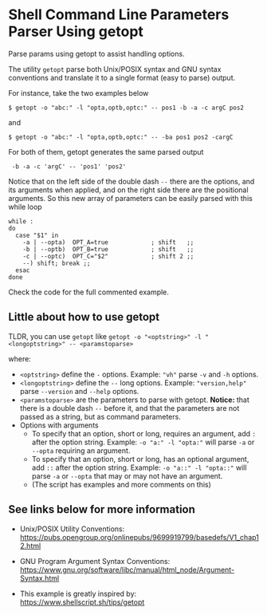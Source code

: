 # Shell Command Line Parameters Parser Using getopt

Parse params using getopt to assist handling options.

The utility `getopt` parse both Unix/POSIX syntax and GNU syntax conventions and translate
it to a single format (easy to parse) output.

For instance, take the two examples below
```
$ getopt -o "abc:" -l "opta,optb,optc:" -- pos1 -b -a -c argC pos2
```
and
```
$ getopt -o "abc:" -l "opta,optb,optc:" -- -ba pos1 pos2 -cargC
```
For both of them, getopt generates the same parsed output
```
 -b -a -c 'argC' -- 'pos1' 'pos2'
```

Notice that on the left side of the double dash `--` there are the options, and its arguments when applied, and on the right side there are the positional arguments.
So this new array of parameters can be easily parsed with this while loop
```
while :
do
  case "$1" in
    -a | --opta)  OPT_A=true            ; shift   ;;
    -b | --optb)  OPT_B=true            ; shift   ;;
    -c | --optc)  OPT_C="$2"            ; shift 2 ;;
    --) shift; break ;;
  esac
done
```
Check the code for the full commented example.


## Little about how to use getopt
TLDR, you can use `getopt` like
`getopt -o "<optstring>" -l "<longoptstring>" -- <paramstoparse>`

where:
* `<optstring>` define the `-` options. Example: `"vh"` parse `-v` and `-h` options.
* `<longoptstring>` define the `--` long options. Example: `"version,help"` parse `--version` and `--help` options.
* `<paramstoparse>` are the parameters to parse with getopt. **Notice:** that there is a double dash `--` before it, and that the parameters are not passed as a string, but as command parameters.
* Options with arguments
    * To specify that an option, short or long, requires an argument, add `:` after the option string. Example: `-o "a:" -l "opta:"` will parse `-a` or `--opta` requiring an argument.
    * To specify that an option, short or long, has an optional argument, add `::` after the option string. Example: `-o "a::" -l "opta::"` will parse `-a` or `--opta` that may or may not have an argument.
    * (The script has examples and more comments on this)


## See links below for more information

* Unix/POSIX Utility Conventions:
https://pubs.opengroup.org/onlinepubs/9699919799/basedefs/V1_chap12.html

* GNU Program Argument Syntax Conventions:
https://www.gnu.org/software/libc/manual/html_node/Argument-Syntax.html

* This example is greatly inspired by: https://www.shellscript.sh/tips/getopt
